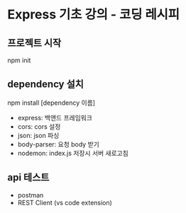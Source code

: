 # Express 기초 강의 - 코딩 레시피

## 프로젝트 시작
npm init

## dependency 설치
npm install [dependency 이름]
- express: 백앤드 프레임워크
- cors: cors 설정
- json: json 파싱
- body-parser: 요청 body 받기
- nodemon: index.js 저장시 서버 새로고침 

## api 테스트
- postman
- REST Client (vs code extension)
